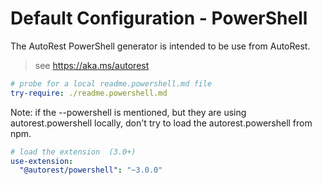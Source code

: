 # Default Configuration - PowerShell

The AutoRest PowerShell generator is intended to be use from AutoRest. 

> see https://aka.ms/autorest


``` yaml $(powershell)
# probe for a local readme.powershell.md file 
try-require: ./readme.powershell.md
```

Note: if the --powershell is mentioned, but they are using autorest.powershell locally, don't try to load the autorest.powershell from npm.

``` yaml $(powershell) && !isLoaded('@autorest/powershell')
# load the extension  (3.0+)
use-extension:
  "@autorest/powershell": "~3.0.0"
```